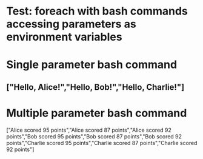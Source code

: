 # Test: foreach with bash commands accessing parameters as environment variables

# Single parameter bash command

["Hello, Alice!","Hello, Bob!","Hello, Charlie!"]
---

# Multiple parameter bash command

["Alice scored 95 points","Alice scored 87 points","Alice scored 92 points","Bob scored 95 points","Bob scored 87 points","Bob scored 92 points","Charlie scored 95 points","Charlie scored 87 points","Charlie scored 92 points"]